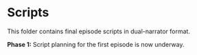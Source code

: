 # Scripts

This folder contains final episode scripts in dual-narrator format.

**Phase 1:** Script planning for the first episode is now underway.
